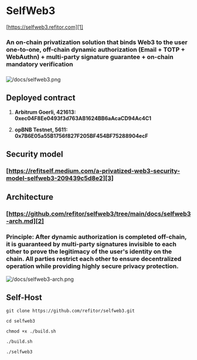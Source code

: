 # SelfWeb3

[https://selfweb3.refitor.com][1]

### An on-chain privatization solution that binds Web3 to the user one-to-one, off-chain dynamic authorization (Email + TOTP + WebAuthn) + multi-party signature guarantee + on-chain mandatory verification

###

![/docs/selfweb3.png](https://github.com/refitor/selfweb3/blog/main/docs/selfweb3-bg.png)

## Deployed contract

1. **Arbitrum Goerli, 421613: 0xec04F8Ee0493f3d763AB1624BB6aAcaCD94Ac4C1**

2. **opBNB Testnet, 5611: 0x7B6E05a55B1756f827F205BF454BF75288904ecF**

## Security model

### [https://refitself.medium.com/a-privatized-web3-security-model-selfweb3-209439c5d8e2][3]

## Architecture

### [https://github.com/refitor/selfweb3/tree/main/docs/selfweb3-arch.md][2]

### Principle: After dynamic authorization is completed off-chain, it is guaranteed by multi-party signatures invisible to each other to prove the legitimacy of the user's identity on the chain. All parties restrict each other to ensure decentralized operation while providing highly secure privacy protection.

![/docs/selfweb3-arch.png](https://github.com/refitor/selfweb3/blog/main/docs/selfweb3-arch.png)

## Self-Host

```shell
git clone https://github.com/refitor/selfweb3.git

cd selfweb3

chmod +x ./build.sh

./build.sh

./selfweb3
```

[1]: https://selfweb3.refitor.com
[2]: /docs/selfweb3-arch.md
[3]: https://refitself.medium.com/a-privatized-web3-security-model-selfweb3-209439c5d8e2
